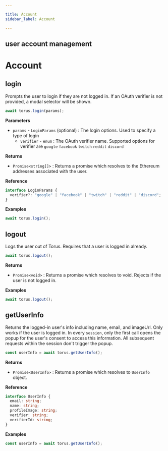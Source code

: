 ```yaml
---

title: Account
sidebar_label: Account

---
```


user account management
---

# Account

## login

Prompts the user to login if they are not logged in. If an OAuth verifier is not provided, a modal selector will be shown.

```javascript
await torus.login(params);
```

**Parameters**

* `params` - `LoginParams` \(optional\) : The login options. Used to specify a type of login
  * `verifier` - `enum` : The OAuth verifier name. Supported options for verifier are `google` `facebook` `twitch` `reddit` `discord`

**Returns**

* `Promise<string[]>` : Returns a promise which resolves to the Ethereum addresses associated with the user.

**Reference**

```typescript
interface LoginParams {
  verifier?: "google" | "facebook" | "twitch" | "reddit" | "discord";
}
```

**Examples**

```javascript
await torus.login();
```

## logout

Logs the user out of Torus. Requires that a user is logged in already.

```javascript
await torus.logout();
```

**Returns**

* `Promise<void>` : Returns a promise which resolves to void. Rejects if the user is not logged in.

**Examples**

```javascript
await torus.logout();
```

## getUserInfo

Returns the logged-in user's info including name, email, and imageUrl. Only works if the user is logged in. In every `session`, only the first call opens the popup for the user's consent to access this information. All subsequent requests within the session don't trigger the popup.

```javascript
const userInfo = await torus.getUserInfo();
```

**Returns**

* `Promise<UserInfo>` : Returns a promise which resolves to `UserInfo` object.

**Reference**

```typescript
interface UserInfo {
  email: string;
  name: string;
  profileImage: string;
  verifier: string;
  verifierId: string;
}
```

**Examples**

```javascript
const userInfo = await torus.getUserInfo();
```

